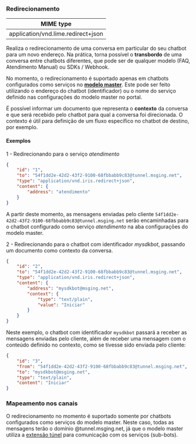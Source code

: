 ### Redirecionamento
| MIME type                          | 
|------------------------------------|
| application/vnd.lime.redirect+json |

Realiza o redirecionamento de uma conversa em particular do seu chatbot para um novo endereço. Na prática, torna possível o **transbordo** de uma conversa entre chatbots diferentes, que pode ser de qualquer modelo (FAQ, Atendimento Manual) ou SDKs / Webhook.

No momento, o redirecionamento é suportado apenas em chatbots configurados como serviços no [**modelo master**](https://portal.blip.ai/#/docs/templates/master). Este pode ser feito utilizando o endereço do chatbot (identificador) ou o nome do serviço definido nas configurações do modelo master no portal.

É possível informar um documento que representa o **contexto** da conversa e que será recebido pelo chatbot para qual a conversa foi direcionada. O contexto é útil para definição de um fluxo específico no chatbot de destino, por exemplo.

#### Exemplos
1 - Redirecionando para o serviço *atendimento*
```json
{
    "id": "1",
    "to": "54f1dd2e-42d2-43f2-9100-68fbbabb9c83@tunnel.msging.net",
    "type": "application/vnd.iris.redirect+json",
    "content": {
        "address": "atendimento"
    }
}
```
A partir deste momento, as mensagens enviadas pelo cliente `54f1dd2e-42d2-43f2-9100-68fbbabb9c83@tunnel.msging.net` serão encaminhadas para o chatbot configurado como serviço *atendimento* na aba configurações do modelo master.

2 - Redirecionando para o chatbot com identificador *mysdkbot*, passando um documento como contexto da conversa.
```json
{
    "id": "2",
    "to": "54f1dd2e-42d2-43f2-9100-68fbbabb9c83@tunnel.msging.net",
    "type": "application/vnd.iris.redirect+json",
    "content": {
        "address": "mysdkbot@msging.net",
        "context": {
            "type": "text/plain",
            "value": "Iniciar"
        }
    }
}
```
Neste exemplo, o chatbot com identificador `mysdkbot` passará a receber as mensagens enviadas pelo cliente, além de receber uma mensagem com o conteúdo definido no contexto, como se tivesse sido enviada pelo cliente:

```json
{
    "id": "3",
    "from": "54f1dd2e-42d2-43f2-9100-68fbbabb9c83@tunnel.msging.net",
    "to": "mysdkbot@msging.net",
    "type": "text/plain",
    "content": "Iniciar"
}
```

### Mapeamento nos canais

O redirecionamento no momento é suportado somente por chatbots configurados como serviços do modelo master. Neste caso, todas as mensagens terão o domínio @tunnel.msging.net, já que o modelo master utiliza a [extensão túnel](https://portal.blip.ai/#/docs/tunnel) para comunicação com os serviços (sub-bots).


